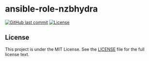 # ansible-role-nzbhydra

[![GitHub last commit](https://img.shields.io/github/last-commit/ursinn/ansible-role-nzbhydra?logo=github&style=for-the-badge)](https://github.com/ursinn/ansible-role-nzbhydra/commits)
[![License](https://img.shields.io/github/license/ursinn/ansible-role-nzbhydra?style=for-the-badge)](https://github.com/ursinn/ansible-role-nzbhydra/blob/main/LICENSE)

## License

This project is under the MIT License. See the [LICENSE](https://github.com/ursinn/ansible-role-nzbhydra/blob/main/LICENSE) file for the full license text.
